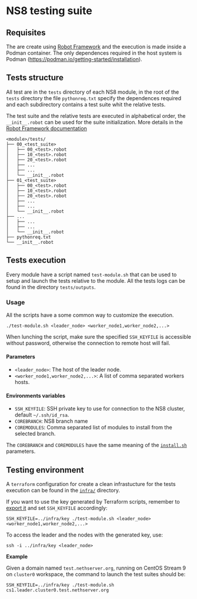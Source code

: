 # NS8 testing suite

## Requisites

The are create using [Robot Framework](https://robotframework.org/) and the execution is made inside a Podman container. The only dependences required
in the host system is Podman (https://podman.io/getting-started/installation).

## Tests structure

All test are in the `tests` directory of each NS8 module, in the root of the `tests` directory the file `pythonreq.txt`
specify the dependences required and each subdirectory contains a test suite whit the relative tests.

The test suite and the relative tests are executed in alphabetical order, the `__init__.robot` can be used for the suite
initialization. More details in the [Robot Framework documentation](https://robotframework.org/robotframework/latest/RobotFrameworkUserGuide.html#files-and-directories)

```
<module>/tests/
├── 00_<test_suite>
│   ├── 00_<test>.robot
│   ├── 10_<test>.robot
│   ├── 20_<test>.robot
│   ├── ...
│   ├── ...
│   └── __init__.robot
├── 01_<test_suite>
│   ├── 00_<test>.robot
│   ├── 10_<test>.robot
│   ├── 20_<test>.robot
│   ├── ...
│   ├── ...
│   └── __init__.robot
├── ...
│   ├── ...
│   ├── ...
│   └── __init__.robot
├── pythonreq.txt
└── __init__.robot
```
## Tests execution

Every module have a script named `test-module.sh` that can be used to setup and launch the tests relative to the module. All the tests logs can be found in the directory `tests/outputs`.

### Usage

All the scripts have a some common way to customize the execution.

    ./test-module.sh <leader_node> <worker_node1,worker_node2,...>

When lunching the script, make sure the specified `SSH_KEYFILE` is accessible without password, otherwise the connection
to remote host will fail.

#### Parameters

* `<leader_node>`: The host of the leader node.
* `<worker_node1,worker_node2,...>`: A list of comma separated workers hosts.

#### Environments variables

* `SSH_KEYFILE`: SSH private key to use for connection to the NS8 cluster, default  `~/.ssh/id_rsa`.
* `COREBRANCH`: NS8 branch name
* `COREMODULES`: Comma separated list of modules to install from the selected branch.

The `COREBRANCH` and `COREMODULES` have the same meaning of the [`install.sh`](docs/quickstart.md#install-a-development-branch) parameters.

## Testing environment

A `terraform` configuration for create a clean infrastucture for the tests execution can be found in the [`infra/`](infra/) directory.

If you want to use the key generated by Terraform scripts, remember to [export it](infra#default-ssh-keys-pair) and set `SSH_KEYFILE`
accordingly:

    SSH_KEYFILE=../infra/key ./test-module.sh <leader_node> <worker_node1,worker_node2,...>

To access the leader and the nodes with the generated key, use:

    ssh -i ../infra/key <leader_node>

**Example**

Given a domain named `test.nethserver.org`, running on CentOS Stream 9 on `cluster0` workspace, the command to launch the test suites
should be:

    SSH_KEYFILE=../infra/key ./test-module.sh cs1.leader.cluster0.test.nethserver.org
